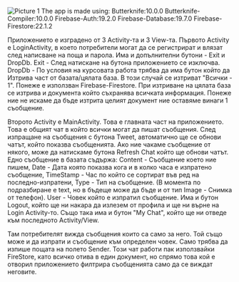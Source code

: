 ![Picture 1](https://i.imgur.com/DlZlGDt.png)
The app is made using:
Butterknife:10.0.0
Butterknife-Compiler:10.0.0
Firebase-Auth:19.2.0
Firebase-Database:19.7.0
Firebase-Firestore:22.1.2

Приложението е изградено от 3 Activity-та и 3 View-та.
Първото Activity е LoginActivity, в което потребители могат да се регистрират и влязат след написване на поща и парола.
Има и допълнителни бутони - Exit и DropDb.
Exit - След натискане на бутона приложението се изключва.
DropDb - По условия на курсовата работа трябва да има бутон който да Изтрива част от базата/цялата база. В този случай се изтриват "Всички - 1".
Понеже е използван Firebase-Firestore. При изтриване на цялата база се изтрива и документа който съхранява всичката информация. 
Понеже ние не искаме да бъде изтрита целият документ ние оставяме винаги 1 съобщение. 

Второто Activity e MainActivity. Това е главната част на приложението. Това е общият чат в който всички могат да пишат съобщения.
След изпращане на съобщения с бутона Tweet, автоматично ще се обнови чатът, който показва съобщенията. Ако ние чакаме съобщение от някого, може да натискаме бутона Refresh Chat който ще обнови чатът. 
Eдно съобщение в базата съдържа:
Content - Съобщение което ние пишем, Date - Дата която показва кога и в колко часа е изпратено съобщение,
TimeStamp - Час по който се сортират във ред на последно-изпратени, Type - Тип на съобщение.
(В момента по подразбиране е text, но в бъдеще може да бъде и от тип Image - Снимка от телефон).
User - Човек който е изпратил съобщение.
Има и бутон Logout, който ще ни накара да излезем от профила и ще ни върне на Login Activity-то.
Също така има и бутон "My Chat", който ще ни отведе към последното Activity/View. 

Там потребителят вижда съобщения които са само за него. Той също може и да изпрати и съобщение към определен човек. Само трябва да изпише пощата на полето Sender. Този чат работи пак използвайки FireStore, като всичко  отива в един документ, но спрямо това кой е отворил приложението филтрира съобщенията само да се виждат неговите.